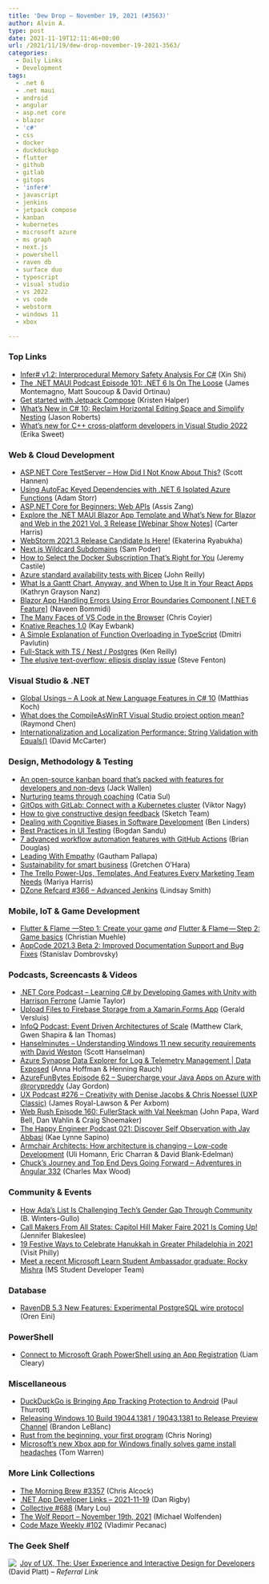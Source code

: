 ```yaml
---
title: 'Dew Drop – November 19, 2021 (#3563)'
author: Alvin A.
type: post
date: 2021-11-19T12:11:46+00:00
url: /2021/11/19/dew-drop-november-19-2021-3563/
categories:
  - Daily Links
  - Development
tags:
  - .net 6
  - .net maui
  - android
  - angular
  - asp.net core
  - blazor
  - 'c#'
  - css
  - docker
  - duckduckgo
  - flutter
  - github
  - gitlab
  - gitops
  - 'infer#'
  - javascript
  - jenkins
  - jetpack compose
  - kanban
  - kubernetes
  - microsoft azure
  - ms graph
  - next.js
  - powershell
  - raven db
  - surface duo
  - typescript
  - visual studio
  - vs 2022
  - vs code
  - webstorm
  - windows 11
  - xbox

---
```

### <a name="top"></a>Top Links

  * <a href="https://devblogs.microsoft.com/dotnet/infer-v1-2-interprocedural-memory-safety-analysis-for-c/?WT.mc_id=DOP-MVP-4025064" target="_blank" rel="noopener">Infer# v1.2: Interprocedural Memory Safety Analysis For C#</a> (Xin Shi)
  * <a href="https://www.dotnetmauipodcast.com/101" target="_blank" rel="noopener">The .NET MAUI Podcast Episode 101: .NET 6 Is On The Loose</a> (James Montemagno, Matt Soucoup & David Ortinau)
  * <a href="https://devblogs.microsoft.com/surface-duo/get-started-with-jetpack-compose/?WT.mc_id=DOP-MVP-4025064" target="_blank" rel="noopener">Get started with Jetpack Compose</a> (Kristen Halper)
  * <a href="http://dontcodetired.com/blog/post/Whats-New-in-C-10-Reclaim-Horizontal-Editing-Space-and-Simplify-Nesting" target="_blank" rel="noopener">What’s New in C# 10: Reclaim Horizontal Editing Space and Simplify Nesting</a> (Jason Roberts)
  * <a href="https://devblogs.microsoft.com/cppblog/whats-new-for-c-cross-platform-developers-in-visual-studio-2022/?WT.mc_id=DOP-MVP-4025064" target="_blank" rel="noopener">What’s new for C++ cross-platform developers in Visual Studio 2022</a> (Erika Sweet)



### <a name="web"></a>Web & Cloud Development

  * <a href="http://scotthannen.org/blog/2021/11/18/testserver-how-did-i-not-know.html" target="_blank" rel="noopener">ASP.NET Core TestServer &#8211; How Did I Not Know About This?</a> (Scott Hannen)
  * <a href="http://adamstorr.azurewebsites.net/blog/using-autofac-keyed-dependencies-with-net6.0-isolated-azure-functions" target="_blank" rel="noopener">Using AutoFac Keyed Dependencies with .NET 6 Isolated Azure Functions</a> (Adam Storr)
  * <a href="https://www.telerik.com/blogs/aspnet-core-beginners-web-apis" target="_blank" rel="noopener">ASP.NET Core for Beginners: Web APIs</a> (Assis Zang)
  * <a href="https://www.syncfusion.com/blogs/post/explore-the-net-maui-blazor-app-template-and-whats-new-for-blazor-and-web-in-the-2021-vol-3-release-webinar-show-notes.aspx" target="_blank" rel="noopener">Explore the .NET MAUI Blazor App Template and What’s New for Blazor and Web in the 2021 Vol. 3 Release [Webinar Show Notes]</a> (Carter Harris)
  * <a href="https://blog.jetbrains.com/webstorm/2021/11/webstorm-2021-3-rc/" target="_blank" rel="noopener">WebStorm 2021.3 Release Candidate Is Here!</a> (Ekaterina Ryabukha)
  * <a href="https://smashingmagazine.com/2021/11/nextjs-wildcard-subdomains/" target="_blank" rel="noopener">Next.js Wildcard Subdomains</a> (Sam Poder)
  * <a href="https://www.docker.com/blog/how-to-select-the-docker-subscription-thats-right-for-you/" target="_blank" rel="noopener">How to Select the Docker Subscription That’s Right for You</a> (Jeremy Castile)
  * <a href="https://blog.johnnyreilly.com/2021/11/18/azure-standard-tests-with-bicep" target="_blank" rel="noopener">Azure standard availability tests with Bicep</a> (John Reilly)
  * <a href="https://www.telerik.com/blogs/what-gantt-chart-anyway-when-use-react-apps" target="_blank" rel="noopener">What Is a Gantt Chart, Anyway, and When to Use It in Your React Apps</a> (Kathryn Grayson Nanz)
  * <a href="https://www.learmoreseekmore.com/2021/11/dotnet6-feature-blazor-app-handling-errors-using-error-boundaries-component.html" target="_blank" rel="noopener">Blazor App Handling Errors Using Error Boundaries Component [.NET 6 Feature]</a> (Naveen Bommidi)
  * <a href="https://css-tricks.com/the-many-faces-of-vs-code-in-the-browser/" target="_blank" rel="noopener">The Many Faces of VS Code in the Browser</a> (Chris Coyier)
  * <a href="http://www.i-programmer.info/news/90-tools/15023-knative-reaches-10.html" target="_blank" rel="noopener">Knative Reaches 1.0</a> (Kay Ewbank)
  * <a href="https://dmitripavlutin.com/typescript-function-overloading/" target="_blank" rel="noopener">A Simple Explanation of Function Overloading in TypeScript</a> (Dmitri Pavlutin)
  * <a href="https://itnext.io/full-stack-with-ts-nest-postgres-e684b464dbc5?source=rss-42cf31b6ca29------2" target="_blank" rel="noopener">Full-Stack with TS / Nest / Postgres</a> (Ken Reilly)
  * <a href="https://www.stevefenton.co.uk/2021/11/the-elusive-text-overflow-ellipsis-display-issue/" target="_blank" rel="noopener">The elusive text-overflow: ellipsis display issue</a> (Steve Fenton)



### <a name="dotnet"></a>Visual Studio & .NET

  * <a href="https://blog.jetbrains.com/dotnet/2021/11/18/global-usings-in-csharp-10/" target="_blank" rel="noopener">Global Usings – A Look at New Language Features in C# 10</a> (Matthias Koch)
  * <a href="https://devblogs.microsoft.com/oldnewthing/20211118-00/?p=105940" target="_blank" rel="noopener">What does the CompileAsWinRT Visual Studio project option mean?</a> (Raymond Chen)
  * <a href="https://dotnettips.wordpress.com/2021/11/19/internationalization-and-localization-performance-string-validation-with-equals/" target="_blank" rel="noopener">Internationalization and Localization Performance: String Validation with Equals()</a> (David McCarter)



### <a name="design"></a>Design, Methodology & Testing

  * <a href="https://www.techrepublic.com/videos/an-open-source-kanban-board-thats-packed-with-features-for-developers-and-non-devs/#ftag=RSS56d97e7" target="_blank" rel="noopener">An open-source kanban board that&#8217;s packed with features for developers and non-devs</a> (Jack Wallen)
  * <a href="https://tech.xing.com/nurturing-teams-through-coaching-645dc5409a15?source=rss----35cb8c78d3cf---4" target="_blank" rel="noopener">Nurturing teams through coaching</a> (Catia Sul)
  * <a href="https://about.gitlab.com/blog/2021/11/18/gitops-with-gitlab-connecting-the-cluster/" target="_blank" rel="noopener">GitOps with GitLab: Connect with a Kubernetes cluster</a> (Viktor Nagy)
  * <a href="https://www.sketch.com/blog/2021/11/18/how-to-give-constructive-design-feedback/" target="_blank" rel="noopener">How to give constructive design feedback</a> (Sketch Team)
  * <a href="https://www.infoq.com/news/2021/11/cognitive-biases-software/?utm_campaign=infoq_content&utm_source=infoq&utm_medium=feed&utm_term=global" target="_blank" rel="noopener">Dealing with Cognitive Biases in Software Development</a> (Ben Linders)
  * <a href="https://www.designyourway.net/blog/misc/best-practices-in-ui-testing/" target="_blank" rel="noopener">Best Practices in UI Testing</a> (Bogdan Sandu)
  * <a href="https://github.blog/2021-11-18-7-advanced-workflow-automation-features-with-github-actions/" target="_blank" rel="noopener">7 advanced workflow automation features with GitHub Actions</a> (Brian Douglas)
  * <a href="https://www.infoq.com/articles/leading-empathy/?utm_campaign=infoq_content&utm_source=infoq&utm_medium=feed&utm_term=global" target="_blank" rel="noopener">Leading With Empathy</a> (Gautham Pallapa)
  * <a href="https://cloudblogs.microsoft.com/industry-blog/microsoft-in-business/general/2021/11/18/sustainability-for-smart-business/?WT.mc_id=DOP-MVP-4025064" target="_blank" rel="noopener">Sustainability for smart business</a> (Gretchen O&#8217;Hara)
  * <a href="https://blog.trello.com/the-trello-features-every-marketing-team-needs" target="_blank" rel="noopener">The Trello Power-Ups, Templates, And Features Every Marketing Team Needs</a> (Mariya Harris)
  * <a href="https://dzone.com/refcardz/advanced-jenkins" target="_blank" rel="noopener">DZone Refcard #366 &#8211; Advanced Jenkins</a> (Lindsay Smith)



### <a name="mobile"></a>Mobile, IoT & Game Development

  * <a href="https://medium.com/flutter-community/flutter-flame-step-1-create-your-game-b3b6ee387d77?source=rss----86fb29d7cc6a---4" target="_blank" rel="noopener">Flutter & Flame —Step 1: Create your game</a> _and_ <a href="https://medium.com/flutter-community/flutter-flame-step-2-game-basics-48b4493424f3?source=rss----86fb29d7cc6a---4" target="_blank" rel="noopener">Flutter & Flame — Step 2: Game basics</a> (Christian Muehle)
  * <a href="https://blog.jetbrains.com/objc/2021/11/appcode-2021-3-beta-2/" target="_blank" rel="noopener">AppCode 2021.3 Beta 2: Improved Documentation Support and Bug Fixes</a> (Stanislav Dombrovsky)



### <a name="podcasts"></a>Podcasts, Screencasts & Videos

  * <a href="https://dotnetcore.show/episode-87-learning-csharp-by-developing-games-with-unity-with-harrison-ferrone/" target="_blank" rel="noopener">.NET Core Podcast &#8211; Learning C# by Developing Games with Unity with Harrison Ferrone</a> (Jamie Taylor)
  * <a href="https://www.youtube.com/watch?v=IsbhleYMpsw" target="_blank" rel="noopener">Upload Files to Firebase Storage from a Xamarin.Forms App</a> (Gerald Versluis)
  * <a href="https://www.infoq.com/podcasts/event-driven-architectures-scale/?utm_campaign=infoq_content&utm_source=infoq&utm_medium=feed&utm_term=global" target="_blank" rel="noopener">InfoQ Podcast: Event Driven Architectures of Scale</a> (Matthew Clark, Gwen Shapira & Ian Thomas)
  * <a href="https://www.hanselminutes.com/815/understanding-windows-11-new-security-requirements-with-david-weston" target="_blank" rel="noopener">Hanselminutes &#8211; Understanding Windows 11 new security requirements with David Weston</a> (Scott Hanselman)
  * <a href="https://channel9.msdn.com/Shows/Data-Exposed/Azure-Synapse-Data-Explorer-for-Log--Telemetry-Management?WT.mc_id=DOP-MVP-4025064" target="_blank" rel="noopener">Azure Synapse Data Explorer for Log & Telemetry Management | Data Exposed</a> (Anna Hoffman & Henning Rauch)
  * <a href="https://dev.to/azure/azurefunbytes-episode-62-supercharge-your-java-apps-on-azure-with-rorypreddy-539k" target="_blank" rel="noopener">AzureFunBytes Episode 62 &#8211; Supercharge your Java Apps on Azure with @rorypreddy</a> (Jay Gordon)
  * <a href="https://uxpodcast.com/276-creativity-denise-jacobs-chris-noessel/" target="_blank" rel="noopener">UX Podcast #276 &#8211; Creativity with Denise Jacobs & Chris Noessel (UXP Classic)</a> (James Royal-Lawson & Per Axbom)
  * <a href="https://www.webrush.io/episodes/episode-160-fullerstack-with-val-neekman" target="_blank" rel="noopener">Web Rush Episode 160: FullerStack with Val Neekman</a> (John Papa, Ward Bell, Dan Wahlin & Craig Shoemaker)
  * <a href="https://oasisofcourage.com/021-discover-self-observation-with-jay-abbasi/" target="_blank" rel="noopener">The Happy Engineer Podcast 021: Discover Self Observation with Jay Abbasi</a> (Kae Lynne Sapino)
  * <a href="http://www.youtube.com/watch?v=y2zCnKAq6dk" target="_blank" rel="noopener">Armchair Architects: How architecture is changing – Low-code Development</a> (Uli Homann, Eric Charran & David Blank-Edelman)
  * <a href="https://adventuresinangular.com/chuck-s-journey-and-top-end-devs-going-forward-aia-332" target="_blank" rel="noopener">Chuck&#8217;s Journey and Top End Devs Going Forward &#8211; Adventures in Angular 332</a> (Charles Max Wood)



### <a name="events"></a>Community & Events

  * <a href="https://bootcamp.cvn.columbia.edu/blog/how-adas-list-is-challenging-techs-gender-gap-through-community/" target="_blank" rel="noopener">How Ada’s List Is Challenging Tech’s Gender Gap Through Community</a> (B. Winters-Gullo)
  * <a href="https://makezine.com/2021/11/18/call-makers-from-all-states-capitol-hill-maker-faire-2021-is-coming-up/" target="_blank" rel="noopener">Call Makers From All States: Capitol Hill Maker Faire 2021 Is Coming Up!</a> (Jennifer Blakeslee)
  * <a href="https://www.visitphilly.com/articles/philadelphia/things-to-do-for-hanukkah-in-philadelphia/" target="_blank" rel="noopener">19 Festive Ways to Celebrate Hanukkah in Greater Philadelphia in 2021</a> (Visit Philly)
  * <a href="https://techcommunity.microsoft.com/t5/student-developer-blog/meet-a-recent-microsoft-learn-student-ambassador-graduate-rocky/ba-p/2978376?WT.mc_id=DOP-MVP-4025064" target="_blank" rel="noopener">Meet a recent Microsoft Learn Student Ambassador graduate: Rocky Mishra</a> (MS Student Developer Team)



### <a name="sql"></a>Database

  * <a href="https://ayende.com/blog/195299-C/ravendb-5-3-new-features-experimental-postgresql-wire-protocol?Key=ef478466-a36f-44d0-8597-f58037034788" target="_blank" rel="noopener">RavenDB 5.3 New Features: Experimental PostgreSQL wire protocol</a> (Oren Eini)



### <a name="ps"></a>PowerShell

  * <a href="https://helloitsliam.com/2021/11/18/connect-to-microsoft-graph-powershell-using-an-app-registration/" target="_blank" rel="noopener">Connect to Microsoft Graph PowerShell using an App Registration</a> (Liam Cleary)



### <a name="misc"></a>Miscellaneous

  * <a href="https://www.thurrott.com/mobile/android/259381/duckduckgo-is-bringing-app-tracking-protection-to-android" target="_blank" rel="noopener">DuckDuckGo is Bringing App Tracking Protection to Android</a> (Paul Thurrott)
  * <a href="https://blogs.windows.com/windows-insider/2021/11/18/releasing-windows-10-build-19044-1381-19043-1381-to-release-preview-channel/?WT.mc_id=WD-MVP-4025064" target="_blank" rel="noopener">Releasing Windows 10 Build 19044.1381 / 19043.1381 to Release Preview Channel</a> (Brandon LeBlanc)
  * <a href="https://dev.to/azure/rust-from-the-beginning-your-first-program-30cp" target="_blank" rel="noopener">Rust from the beginning, your first program</a> (Chris Noring)
  * <a href="https://www.theverge.com/2021/11/19/22791013/microsoft-xbox-app-windows-install-folders" target="_blank" rel="noopener">Microsoft’s new Xbox app for Windows finally solves game install headaches</a> (Tom Warren)



### <a name="links"></a>More Link Collections

  * <a href="https://blog.cwa.me.uk/2021/11/19/the-morning-brew-3357/" target="_blank" rel="noopener">The Morning Brew #3357</a> (Chris Alcock)
  * <a href="https://links.danrigby.com/2021/11/app-developer-links-2021-11-19/" target="_blank" rel="noopener">.NET App Developer Links &#8211; 2021-11-19</a> (Dan Rigby)
  * <a href="https://tympanus.net/codrops/collective/collective-688/" target="_blank" rel="noopener">Collective #688</a> (Mary Lou)
  * <a href="https://michael-wolfenden.github.io/2021/11/19/november-19th-2021/" target="_blank" rel="noopener">The Wolf Report &#8211; November 19th, 2021</a> (Michael Wolfenden)
  * <a href="https://code-maze.com/code-maze-weekly-102/" target="_blank" rel="noopener">Code Maze Weekly #102</a> (Vladimir Pecanac)



### <a name="shelf"></a>The Geek Shelf

<a href="https://www.amazon.com/dp/013427671X/?tag=amavin-20" target="_blank" rel="noopener"><img decoding="async" align="left" style="border: 0px currentcolor; border-image: none; float: left; display: inline; background-image: none;" src="https://m.media-amazon.com/images/I/51E5q-wHt-L._SS135_.jpg" border="0" /></a>&nbsp;<a href="https://www.amazon.com/dp/013427671X/?tag=amavin-20" target="_blank" rel="noopener">Joy of UX, The: User Experience and Interactive Design for Developers</a> (David Platt) _&#8211; Referral Link_